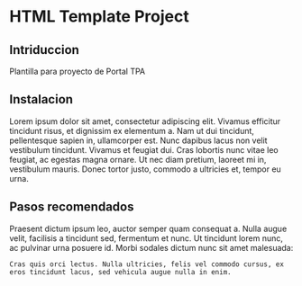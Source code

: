 HTML Template Project
=======================

Intriduccion
------------
Plantilla para proyecto de Portal TPA

Instalacion
------------
Lorem ipsum dolor sit amet, consectetur adipiscing elit. Vivamus efficitur tincidunt risus, et dignissim ex elementum a. Nam ut dui tincidunt, pellentesque sapien in, ullamcorper est. Nunc dapibus lacus non velit vestibulum tincidunt. Vivamus et feugiat dui. Cras lobortis nunc vitae leo feugiat, ac egestas magna ornare. Ut nec diam pretium, laoreet mi in, vestibulum mauris. Donec tortor justo, commodo a ultricies et, tempor eu urna. 

Pasos recomendados
------------------
Praesent dictum ipsum leo, auctor semper quam consequat a. Nulla augue velit, facilisis a tincidunt sed, fermentum et nunc. Ut tincidunt lorem nunc, ac pulvinar urna posuere id. Morbi sodales dictum nunc sit amet malesuada:

    Cras quis orci lectus. Nulla ultricies, felis vel commodo cursus, ex eros tincidunt lacus, sed vehicula augue nulla in enim.


